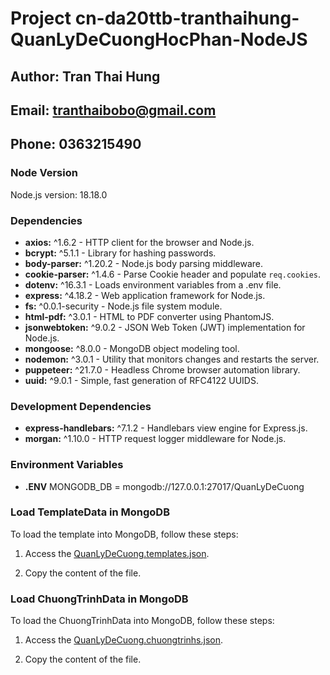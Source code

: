 # Project cn-da20ttb-tranthaihung-QuanLyDeCuongHocPhan-NodeJS

## Author: Tran Thai Hung
## Email: tranthaibobo@gmail.com
## Phone: 0363215490

### Node Version

Node.js version: 18.18.0

### Dependencies

- **axios:** ^1.6.2 - HTTP client for the browser and Node.js.
- **bcrypt:** ^5.1.1 - Library for hashing passwords.
- **body-parser:** ^1.20.2 - Node.js body parsing middleware.
- **cookie-parser:** ^1.4.6 - Parse Cookie header and populate `req.cookies`.
- **dotenv:** ^16.3.1 - Loads environment variables from a .env file.
- **express:** ^4.18.2 - Web application framework for Node.js.
- **fs:** ^0.0.1-security - Node.js file system module.
- **html-pdf:** ^3.0.1 - HTML to PDF converter using PhantomJS.
- **jsonwebtoken:** ^9.0.2 - JSON Web Token (JWT) implementation for Node.js.
- **mongoose:** ^8.0.0 - MongoDB object modeling tool.
- **nodemon:** ^3.0.1 - Utility that monitors changes and restarts the server.
- **puppeteer:** ^21.7.0 - Headless Chrome browser automation library.
- **uuid:** ^9.0.1 - Simple, fast generation of RFC4122 UUIDS.

### Development Dependencies

- **express-handlebars:** ^7.1.2 - Handlebars view engine for Express.js.
- **morgan:** ^1.10.0 - HTTP request logger middleware for Node.js.

### Environment Variables
 - **.ENV** MONGODB_DB = mongodb://127.0.0.1:27017/QuanLyDeCuong

### Load TemplateData in MongoDB
To load the template into MongoDB, follow these steps:

1. Access the [QuanLyDeCuong.templates.json](https://github.com/thaihunghung/cn-da20ttb-tranthaihung-QuanLyDeCuongHocPhan-NodeJS/blob/main/scr/QuanLyDeCuong.templates.json).

2. Copy the content of the file.
### Load ChuongTrinhData in MongoDB
To load the ChuongTrinhData into MongoDB, follow these steps:

1. Access the [QuanLyDeCuong.chuongtrinhs.json](https://github.com/thaihunghung/cn-da20ttb-tranthaihung-QuanLyDeCuongHocPhan-NodeJS/blob/main/scr/QuanLyDeCuong.chuongtrinhs.json).

2. Copy the content of the file.
